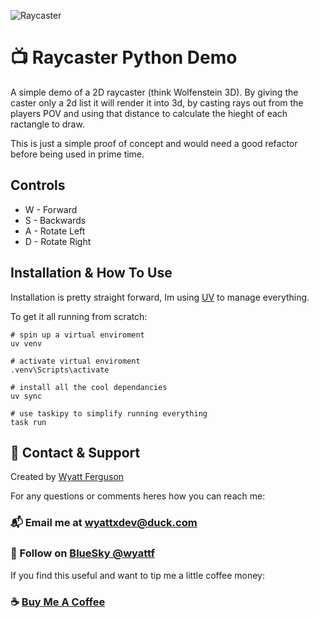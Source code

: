 ![Raycaster](https://i.imgur.com/X5l746h.gif)

# :tv: Raycaster Python Demo

A simple demo of a 2D raycaster (think Wolfenstein 3D). By giving the caster only a 2d list it will render it into 3d, by casting rays out from the players POV and using that distance to calculate the hieght of each ractangle to draw.

This is just a simple proof of concept and would need a good refactor before being used in prime time.

## Controls

- W - Forward
- S - Backwards
- A - Rotate Left
- D - Rotate Right

## Installation & How To Use

Installation is pretty straight forward, Im using [UV](https://docs.astral.sh/uv/) to manage everything.

To get it all running from scratch:

```
# spin up a virtual enviroment
uv venv

# activate virtual enviroment
.venv\Scripts\activate

# install all the cool dependancies
uv sync

# use taskipy to simplify running everything
task run
```

## :postbox: Contact & Support

Created by [Wyatt Ferguson](https://twitter.com/wyattxdev)

For any questions or comments heres how you can reach me:

### :mailbox_with_mail: Email me at [wyattxdev@duck.com](wyattxdev@duck.com)

### :shaved_ice: Follow on [BlueSky @wyattf](wyattf.bsky.social)

If you find this useful and want to tip me a little coffee money:

### :coffee: [Buy Me A Coffee](https://www.buymeacoffee.com/wyattferguson)

<br>
